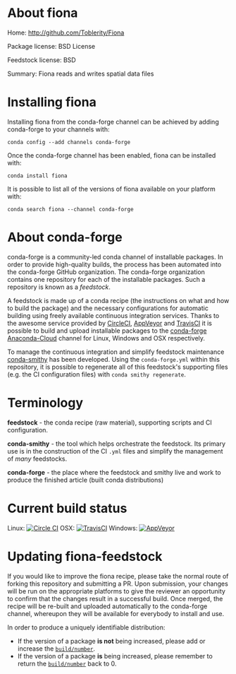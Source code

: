 About fiona
===========

Home: http://github.com/Toblerity/Fiona

Package license: BSD License

Feedstock license: BSD

Summary: Fiona reads and writes spatial data files



Installing fiona
================

Installing fiona from the conda-forge channel can be achieved by adding conda-forge to your channels with:

```
conda config --add channels conda-forge
```

Once the conda-forge channel has been enabled, fiona can be installed with:

```
conda install fiona
```

It is possible to list all of the versions of fiona available on your platform with:

```
conda search fiona --channel conda-forge
```


About conda-forge
=================

conda-forge is a community-led conda channel of installable packages.
In order to provide high-quality builds, the process has been automated into the
conda-forge GitHub organization. The conda-forge organization contains one repository 
for each of the installable packages. Such a repository is known as a *feedstock*.

A feedstock is made up of a conda recipe (the instructions on what and how to build
the package) and the necessary configurations for automatic building using freely
available continuous integration services. Thanks to the awesome service provided by
[CircleCI](https://circleci.com/), [AppVeyor](http://www.appveyor.com/)
and [TravisCI](https://travis-ci.org/) it is possible to build and upload installable
packages to the [conda-forge](https://anaconda.org/conda-forge)
[Anaconda-Cloud](http://docs.anaconda.org/) channel for Linux, Windows and OSX respectively.

To manage the continuous integration and simplify feedstock maintenance
[conda-smithy](http://github.com/conda-forge/conda-smithy) has been developed.
Using the ``conda-forge.yml`` within this repository, it is possible to regenerate all of
this feedstock's supporting files (e.g. the CI configuration files) with ``conda smithy regenerate``.


Terminology
===========

**feedstock** - the conda recipe (raw material), supporting scripts and CI configuration.

**conda-smithy** - the tool which helps orchestrate the feedstock.
                   Its primary use is in the construction of the CI ``.yml`` files
                   and simplify the management of *many* feedstocks.

**conda-forge** - the place where the feedstock and smithy live and work to
                  produce the finished article (built conda distributions)

Current build status
====================
Linux: [![Circle CI](https://circleci.com/gh/conda-forge/fiona-feedstock.svg?style=svg)](https://circleci.com/gh/conda-forge/fiona-feedstock)
OSX: [![TravisCI](https://travis-ci.org/conda-forge/fiona-feedstock.svg?branch=master)](https://travis-ci.org/conda-forge/fiona-feedstock) 
Windows: [![AppVeyor](https://ci.appveyor.com/api/projects/status/github/conda-forge/fiona-feedstock?svg=True)](https://ci.appveyor.com/project/conda-forge/fiona-feedstock/branch/master)


Updating fiona-feedstock
========================

If you would like to improve the fiona recipe, please take the normal
route of forking this repository and submitting a PR. Upon submission, your changes will
be run on the appropriate platforms to give the reviewer an opportunity to confirm that the
changes result in a successful build. Once merged, the recipe will be re-built and uploaded
automatically to the conda-forge channel, whereupon they will be available for everybody to
install and use.

In order to produce a uniquely identifiable distribution:
 * If the version of a package **is not** being increased, please add or increase
   the [``build/number``](http://conda.pydata.org/docs/building/meta-yaml.html#build-number-and-string). 
 * If the version of a package **is** being increased, please remember to return
   the [``build/number``](http://conda.pydata.org/docs/building/meta-yaml.html#build-number-and-string)
   back to 0.
